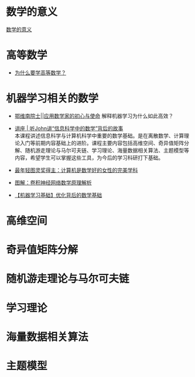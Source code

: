 # 数学的意义
[数学的意义](https://mp.weixin.qq.com/s/diw02vlrana0QiXGGeQRrQ)

# 高等数学
* [为什么要学高等数学？](https://mp.weixin.qq.com/s/_-8NlGZYSdQYZFqboECpNQ)


# 机器学习相关的数学
* [鄂维南院士||应用数学家的初心与使命](
https://mp.weixin.qq.com/s/Qj1jl_tto_0-R0iHoQsnCw)
解释机器学习为什么如此高效？
* [讲座 | 听John讲“信息科学中的数学”背后的故事](https://mp.weixin.qq.com/s/hsnM1s_BavPfe5PmhByYqQ)  
本课程讲述信息科学与计算机科学中重要的数学基础。是在离散数学、计算理论入门等前期内容基础上的进阶。课程主要内容包括高维空间、奇异值矩阵分解、随机游走理论与马尔可夫链、学习理论、海量数据相关算法、主题模型等内容，希望学生可以掌握这些工具，为今后的学习科研打下基础。

* [最年轻图灵奖得主：计算机是数学好的女性的完美学科](https://mp.weixin.qq.com/s/adDt0-Fhg05sqLm6_aruag)

* [图解：卷积神经网络数学原理解析](https://mp.weixin.qq.com/s/jWBIVSXPplYcJCslzMh63w)
* [【机器学习基础】优化背后的数学基础](https://mp.weixin.qq.com/s/kXuOh4B-9r8K7zjPSIBEeQ)

# 高维空间

# 奇异值矩阵分解


# 随机游走理论与马尔可夫链

# 学习理论

# 海量数据相关算法

# 主题模型